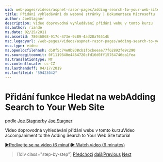 ```yaml
---
uid: web-pages/videos/aspnet-razor-pages/adding-search-to-your-web-site
title: Přidání vyhledávání do webové stránky | Dokumentace Microsoftu
author: JoeStagner
description: Video doprovodná vyhledávání přidání webu v tomto kurzu
ms.author: riande
ms.date: 02/25/2011
ms.assetid: 78046868-917c-473e-9c89-4ad28a76514b
msc.legacyurl: /web-pages/videos/aspnet-razor-pages/adding-search-to-your-web-site
msc.type: video
ms.openlocfilehash: d58f5c74e0b838cb1fbcbeeae77f62892fe9c290
ms.sourcegitcommit: 0f1119340e4464720cfd16d0ff15764746ea1fea
ms.translationtype: MT
ms.contentlocale: cs-CZ
ms.lasthandoff: 04/17/2019
ms.locfileid: "59423042"
---
```

# <a name="adding-search-to-your-web-site"></a><span data-ttu-id="d28d5-103">Přidání funkce Hledat na web</span><span class="sxs-lookup"><span data-stu-id="d28d5-103">Adding Search to Your Web Site</span></span>

<span data-ttu-id="d28d5-104">podle [Joe Stagner](https://github.com/JoeStagner)</span><span class="sxs-lookup"><span data-stu-id="d28d5-104">by [Joe Stagner](https://github.com/JoeStagner)</span></span>

<span data-ttu-id="d28d5-105">Video doprovodná vyhledávání přidání webu v tomto kurzu</span><span class="sxs-lookup"><span data-stu-id="d28d5-105">Video accompaniment to the Adding Search to Your Web Site tutorial</span></span>

[<span data-ttu-id="d28d5-106">&#9654;Podívejte se na video (6 minut)</span><span class="sxs-lookup"><span data-stu-id="d28d5-106">&#9654; Watch video (6 minutes)</span></span>](https://channel9.msdn.com/Blogs/ASP-NET-Site-Videos/adding-search-to-your-web-site)

> [!div class="step-by-step"]
> <span data-ttu-id="d28d5-107">[Předchozí](adding-email-to-your-web-site.md)
> [další](adding-social-networking-to-your-website.md)</span><span class="sxs-lookup"><span data-stu-id="d28d5-107">[Previous](adding-email-to-your-web-site.md)
[Next](adding-social-networking-to-your-website.md)</span></span>
